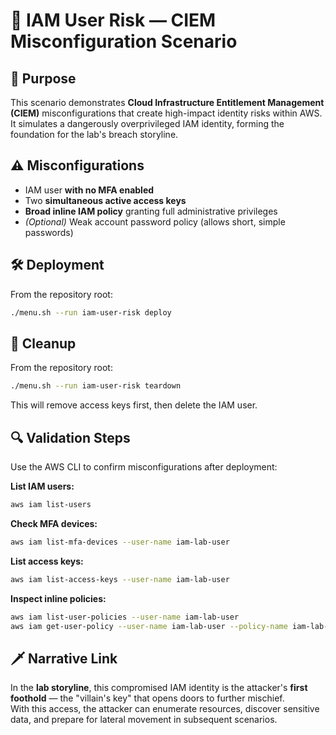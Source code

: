 # 🔐 IAM User Risk — CIEM Misconfiguration Scenario

## 📌 Purpose
This scenario demonstrates **Cloud Infrastructure Entitlement Management (CIEM)** misconfigurations that create high-impact identity risks within AWS.  
It simulates a dangerously overprivileged IAM identity, forming the foundation for the lab's breach storyline.

## ⚠️ Misconfigurations
- IAM user **with no MFA enabled**
- Two **simultaneous active access keys**
- **Broad inline IAM policy** granting full administrative privileges
- *(Optional)* Weak account password policy (allows short, simple passwords)

## 🛠️ Deployment
From the repository root:

```bash
./menu.sh --run iam-user-risk deploy
```

## 🧹 Cleanup
From the repository root:

```bash
./menu.sh --run iam-user-risk teardown
```

This will remove access keys first, then delete the IAM user.

## 🔍 Validation Steps
Use the AWS CLI to confirm misconfigurations after deployment:

**List IAM users:**
```bash
aws iam list-users
```

**Check MFA devices:**
```bash
aws iam list-mfa-devices --user-name iam-lab-user
```

**List access keys:**
```bash
aws iam list-access-keys --user-name iam-lab-user
```

**Inspect inline policies:**
```bash
aws iam list-user-policies --user-name iam-lab-user
aws iam get-user-policy --user-name iam-lab-user --policy-name iam-lab-user-broad-policy
```

## 🗡️ Narrative Link
In the **lab storyline**, this compromised IAM identity is the attacker's **first foothold** — the "villain's key" that opens doors to further mischief.  
With this access, the attacker can enumerate resources, discover sensitive data, and prepare for lateral movement in subsequent scenarios.